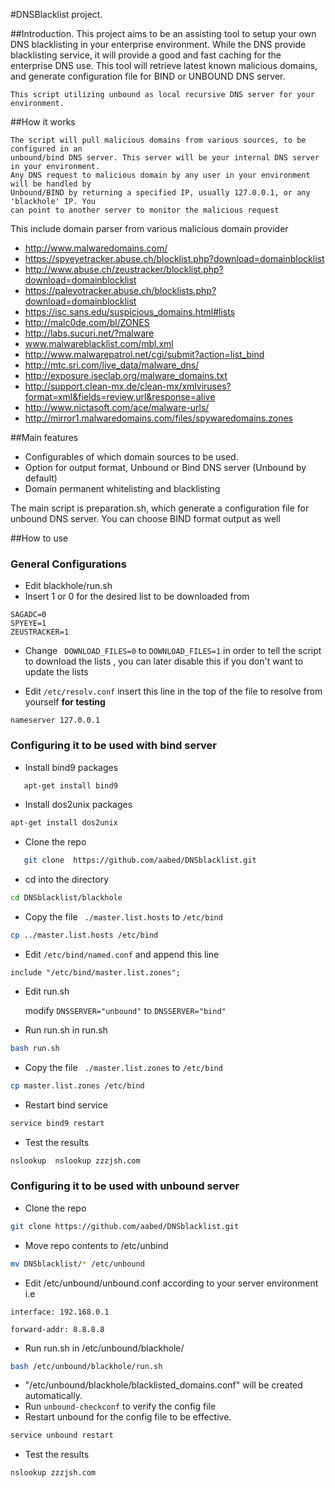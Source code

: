 #DNSBlacklist project.

##Introduction.
	This project aims to be an assisting tool to setup your own DNS blacklisting in your
	enterprise environment. While the DNS provide blacklisting service, it will provide
	a good and fast caching for the enterprise DNS use. This tool will retrieve latest known
	malicious domains, and generate configuration file for BIND or UNBOUND DNS server.

	This script utilizing unbound as local recursive DNS server for your environment.

##How it works

	The script will pull malicious domains from various sources, to be configured in an
	unbound/bind DNS server. This server will be your internal DNS server in your environment.
	Any DNS request to malicious domain by any user in your environment will be handled by 
	Unbound/BIND by returning a specified IP, usually 127.0.0.1, or any 'blackhole' IP. You 
	can point to another server to monitor the malicious request

This include domain parser from various malicious domain provider
- http://www.malwaredomains.com/
- https://spyeyetracker.abuse.ch/blocklist.php?download=domainblocklist
- http://www.abuse.ch/zeustracker/blocklist.php?download=domainblocklist
- https://palevotracker.abuse.ch/blocklists.php?download=domainblocklist
- https://isc.sans.edu/suspicious_domains.html#lists
- http://malc0de.com/bl/ZONES
- http://labs.sucuri.net/?malware
- www.malwareblacklist.com/mbl.xml
- http://www.malwarepatrol.net/cgi/submit?action=list_bind
- http://mtc.sri.com/live_data/malware_dns/
- http://exposure.iseclab.org/malware_domains.txt
- http://support.clean-mx.de/clean-mx/xmlviruses?format=xml&fields=review,url&response=alive
- http://www.nictasoft.com/ace/malware-urls/
- http://mirror1.malwaredomains.com/files/spywaredomains.zones

##Main features
- Configurables of which domain sources to be used.
- Option for output format, Unbound or Bind DNS server (Unbound by default)
- Domain permanent whitelisting and blacklisting

The main script is preparation.sh, which generate a configuration 
file for unbound DNS server. You can choose BIND format output as well

##How to use 
### General Configurations
- Edit blackhole/run.sh
- Insert 1 or 0 for the desired list to be downloaded from
~~~
SAGADC=0
SPYEYE=1
ZEUSTRACKER=1
~~~
- Change ` DOWNLOAD_FILES=0` to `DOWNLOAD_FILES=1` in order to tell the script to download the lists , you can later disable this if you don't want to update the lists

- Edit `/etc/resolv.conf` insert this line in the top of the file to resolve from yourself  **for testing**
```
nameserver 127.0.0.1
```

### Configuring it to be used with bind server

- Install bind9 packages
```bash 
   apt-get install bind9
   ```
- Install dos2unix packages
```bash
apt-get install dos2unix
```
- Clone the repo
```bash 
   git clone  https://github.com/aabed/DNSblacklist.git 
   ```
- cd into the directory
```bash
cd DNSblacklist/blackhole
```
- Copy the file ` ./master.list.hosts` to `/etc/bind`
```bash 
cp ../master.list.hosts /etc/bind
```

- Edit `/etc/bind/named.conf` and append this line
~~~
include "/etc/bind/master.list.zones";
~~~
- Edit run.sh 

    modify  ` DNSSERVER="unbound" `  to ` DNSSERVER="bind" ` 

- Run run.sh in run.sh
```bash
bash run.sh
```
- Copy the file ` ./master.list.zones` to `/etc/bind`
```bash 
cp master.list.zones /etc/bind
```
- Restart bind service
``` bash 
service bind9 restart
```
- Test the results
```bash
nslookup  nslookup zzzjsh.com
```

### Configuring it to be used with unbound server
- Clone the repo
```bash
git clone https://github.com/aabed/DNSblacklist.git 
```
- Move repo contents to /etc/unbind
```bash
mv DNSblacklist/* /etc/unbound
```
- Edit /etc/unbound/unbound.conf according to your server environment
i.e
```
interface: 192.168.0.1
```
```
forward-addr: 8.8.8.8
```

- Run run.sh in /etc/unbound/blackhole/
```bash
bash /etc/unbound/blackhole/run.sh
```

- "/etc/unbound/blackhole/blacklisted_domains.conf" will be created automatically.
- Run `unbound-checkconf` to verify the config file
- Restart unbound for the config file to be effective.
```bash
service unbound restart
```
- Test the results
```bash
nslookup zzzjsh.com
```
